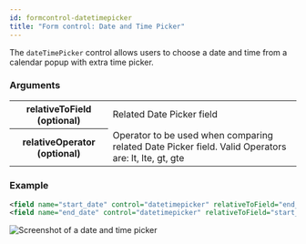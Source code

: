 ```yaml
---
id: formcontrol-datetimepicker
title: "Form control: Date and Time Picker"
---
```


The `dateTimePicker` control allows users to choose a date and time from a calendar popup with extra time picker.

### Arguments

<div class="table-responsive">
    <table class="table">
        <tbody>
            <tr>
                <th>relativeToField (optional)</th>
                <td>Related Date Picker field</td>
            </tr>
            <tr>
                <th>relativeOperator (optional)</th>
                <td>Operator to be used when comparing related Date Picker field. Valid Operators are: lt, lte, gt, gte</td>
            </tr>
        </tbody>
    </table>
</div>

### Example

```xml
<field name="start_date" control="datetimepicker" relativeToField="end_date" relativeOperator="lte"/>
<field name="end_date" control="datetimepicker" relativeToField="start_date" relativeOperator="gte"/>
```

![Screenshot of a date and time picker](images/screenshots/dateTimePicker.png)

